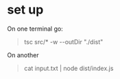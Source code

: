 # set up

On one terminal go:

> tsc src/* -w --outDir "./dist"

On another

> cat input.txt | node dist/index.js
